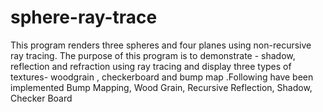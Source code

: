 # sphere-ray-trace
This program renders three spheres and four planes using non-recursive ray tracing. The purpose of this program is to demonstrate - shadow, reflection and refraction using ray tracing and display three types of textures- woodgrain , checkerboard and bump map .Following have been implemented Bump Mapping, Wood Grain, Recursive Reflection, Shadow, Checker Board
